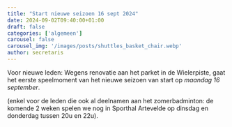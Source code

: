```yaml
---
title: "Start nieuwe seizoen 16 sept 2024"
date: 2024-09-02T09:40:00+01:00
draft: false
categories: ['algemeen']
carousel: false
carousel_img: '/images/posts/shuttles_basket_chair.webp'
author: secretaris
---
```


Voor nieuwe leden:
Wegens renovatie aan het parket in de Wielerpiste, gaat het eerste speelmoment van het nieuwe seizoen van start op *maandag 16 september*.

(enkel voor de leden die ook al deelnamen aan het zomerbadminton: de komende 2 weken spelen we nog in Sporthal Artevelde op dinsdag en donderdag tussen 20u en 22u).